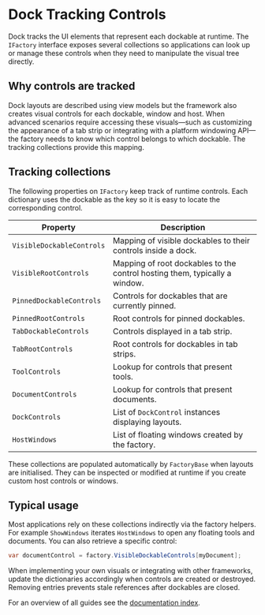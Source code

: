 # Dock Tracking Controls

Dock tracks the UI elements that represent each dockable at runtime.  The `IFactory` interface exposes several collections so applications can look up or manage these controls when they need to manipulate the visual tree directly.

## Why controls are tracked

Dock layouts are described using view models but the framework also creates visual controls for each dockable, window and host.  When advanced scenarios require accessing these visuals—such as customizing the appearance of a tab strip or integrating with a platform windowing API—the factory needs to know which control belongs to which dockable.  The tracking collections provide this mapping.

## Tracking collections

The following properties on `IFactory` keep track of runtime controls.  Each dictionary uses the dockable as the key so it is easy to locate the corresponding control.

| Property | Description |
| -------- | ----------- |
| `VisibleDockableControls` | Mapping of visible dockables to their controls inside a dock. |
| `VisibleRootControls` | Mapping of root dockables to the control hosting them, typically a window. |
| `PinnedDockableControls` | Controls for dockables that are currently pinned. |
| `PinnedRootControls` | Root controls for pinned dockables. |
| `TabDockableControls` | Controls displayed in a tab strip. |
| `TabRootControls` | Root controls for dockables in tab strips. |
| `ToolControls` | Lookup for controls that present tools. |
| `DocumentControls` | Lookup for controls that present documents. |
| `DockControls` | List of `DockControl` instances displaying layouts. |
| `HostWindows` | List of floating windows created by the factory. |

These collections are populated automatically by `FactoryBase` when layouts are initialised.  They can be inspected or modified at runtime if you create custom host controls or windows.

## Typical usage

Most applications rely on these collections indirectly via the factory helpers.  For example `ShowWindows` iterates `HostWindows` to open any floating tools and documents.  You can also retrieve a specific control:

```csharp
var documentControl = factory.VisibleDockableControls[myDocument];
```

When implementing your own visuals or integrating with other frameworks, update the dictionaries accordingly when controls are created or destroyed.  Removing entries prevents stale references after dockables are closed.

For an overview of all guides see the [documentation index](README.md).
